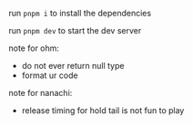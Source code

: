 run ``pnpm i`` to install the dependencies

run ``pnpm dev`` to start the dev server

note for ohm: 
- do not ever return null type
- format ur code

note for nanachi:
- release timing for hold tail is not fun to play